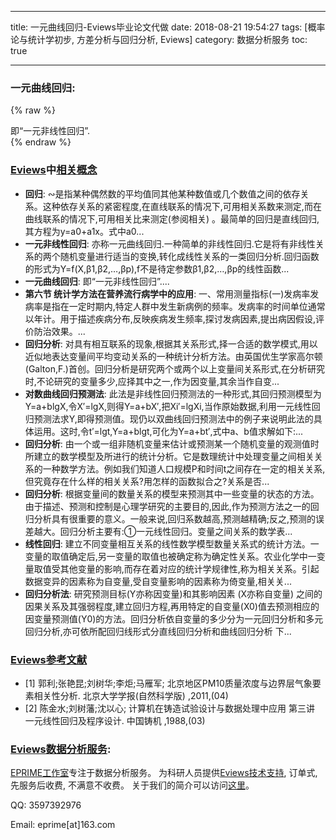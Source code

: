 
---
title: 一元曲线回归-Eviews毕业论文代做
date: 2018-08-21 19:54:27
tags: [概率论与统计学初步, 方差分析与回归分析, Eviews]
category: 数据分析服务
toc: true

---



<span></span>
<!-- more -->



### 一元曲线回归:

{% raw %}
<div class="p1">即“一元非线性回归”.</div>
{% endraw %}



### [Eviews](/tags/Eviews/)中[相关概念](/categories/数据分析服务)

- **回归**: ∾是指某种偶然数的平均值同其他某种数值或几个数值之间的依存关系。这种依存关系的紧密程度,在直线联系的情况下,可用相关系数来测定,而在曲线联系的情况下,可用相关比来测定(参阅相关) 。最简单的回归是直线回归,其方程为y=a0+a1x。式中a0...
- **一元非线性回归**: 亦称一元曲线回归.一种简单的非线性回归.它是将有非线性关系的两个随机变量进行适当的变换,转化成线性关系的一类回归分析.回归函数的形式为Y=f(X,β1,β2,…,βp),f不是待定参数β1,β2,…,βp的线性函数...
- **一元曲线回归**: 即“一元非线性回归”....
- **第六节 统计学方法在营养流行病学中的应用**: 一、常用测量指标(一)发病率发病率是指在一定时期内,特定人群中发生新病例的频率。发病率的时间单位通常以年计。用于描述疾病分布,反映疾病发生频率,探讨发病因素,提出病因假设,评价防治效果。...
- **回归分析**: 对具有相互联系的现象,根据其关系形式,择一合适的数学模式,用以近似地表达变量间平均变动关系的一种统计分析方法。由英国优生学家高尔顿(Galton,F.)首创。回归分析是研究两个或两个以上变量间关系形式,在分析研究时,不论研究的变量多少,应择其中之一,作为因变量,其余当作自变...
- **对数曲线回归预测法**: 此法是非线性回归预测法的一种形式,其回归预测模型为Y=a+blgX,令X′=lgX,则得Y=a+bX′,把Xi′=lgXi,当作原始数据,利用一元线性回归预测法求Y,即得预测值。现仍以双曲线回归预测法中的例子来说明此法的具体运用。这时,令t′=lgt,Y=a+blgt,可化为Y=a+bt′,式中a、b值求解如下:...
- **回归分析**: 由一个或一组非随机变量来估计或预测某一个随机变量的观测值时所建立的数学模型及所进行的统计分析。它是数理统计中处理变量之间相关关系的一种数学方法。例如我们知道人口规模P和时间t之间存在一定的相关关系,但究竟存在什么样的相关关系?用怎样的函数拟合之?关系是否...
- **回归分析**: 根据变量间的数量关系的模型来预测其中一些变量的状态的方法。由于描述、预测和控制是心理学研究的主要目的,因此,作为预测方法之一的回归分析具有很重要的意义。一般来说,回归系数越高,预测越精确;反之,预测的误差越大。回归分析主要有:①一元线性回归。变量之间关系的数学表...
- **线性回归**: 建立不同变量相互关系的线性数学模型数量关系式的统计方法。一变量的取值确定后,另一变量的取值也被确定称为确定性关系。农业化学中一变量取值受其他变量的影响,而存在着对应的统计学规律性,称为相关关系。引起数据变异的因素称为自变量,受自变量影响的因素称为倚变量,相关关...
- **回归分析法**: 研究预测目标(Y亦称因变量)和其影响因素 (X亦称自变量) 之间的因果关系及其强弱程度,建立回归方程,再用特定的自变量(X0)值去预测相应的因变量预测值(Y0)的方法。回归分析依自变量的多少分为一元回归分析和多元回归分析,亦可依所配回归线形式分直线回归分析和曲线回归分析 下...


### [Eviews](/tags/Eviews/)[参考文献](/categories/数据分析服务/)

- [1]  郭利;张艳昆;刘树华;李炬;马雁军; 北京地区PM10质量浓度与边界层气象要素相关性分析. 北京大学学报(自然科学版) ,2011,(04)
- [2]  陈金水;刘树藩;沈以心; 计算机在铸造试验设计与数据处理中应用  第三讲  一元线性回归及程序设计. 中国铸机 ,1988,(03)


### [Eviews](/tags/Eviews/)[数据分析服务](/categories/数据分析服务/):
[EPRIME工作室](http://eprime.cn/)专注于数据分析服务。
为科研人员提供[Eviews技术支持](http://eprime.cn/2018/08/18/EPRIME工作室Eviews代做服务详情/), 订单式, 先服务后收费, 不满意不收费。
关于我们的简介可以访问[这里](http://eprime.cn/2018/08/17/关于EPRIME工作室/)。

QQ: 3597392976

Email: eprime[at]163.com


